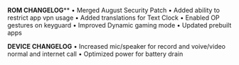 ********ROM CHANGELOG**********
• Merged August Security Patch
• Added ability to restrict app vpn usage
• Added translations for Text Clock
• Enabled OP gestures on keyguard
• Improved Dynamic gaming mode
• Updated prebuilt apps

********DEVICE CHANGELOG********
• Increased mic/speaker for record and voive/video normal and internet call
• Optimized power for battery drain

